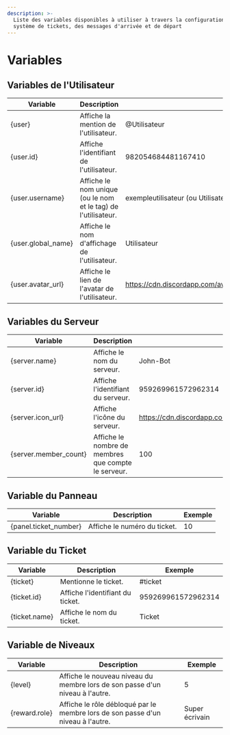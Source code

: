 ```yaml
---
description: >-
  Liste des variables disponibles à utiliser à travers la configuration du
  système de tickets, des messages d'arrivée et de départ
---
```


# Variables

## Variables de l'Utilisateur

| Variable            | Description                                                   | Exemple                                                                                     |
| ------------------- | ------------------------------------------------------------- | ------------------------------------------------------------------------------------------- |
| {user}              | Affiche la mention de l'utilisateur.                          | @Utilisateur                                                                                |
| {user.id}           | Affiche l'identifiant de l'utilisateur.                       | 982054684481167410                                                                          |
| {user.username}     | Affiche le nom unique (ou le nom et le tag) de l'utilisateur. | exempleutilisateur (ou Utilisateur#0001)                                                    |
| {user.global\_name} | Affiche le nom d'affichage de l'utilisateur.                  | Utilisateur                                                                                 |
| {user.avatar\_url}  | Affiche le lien de l'avatar de l'utilisateur.                 | https://cdn.discordapp.com/avatars/958547309728256081/c83207e3ef95fb6c9198562d0d04714f.webp |

## Variables du Serveur

| Variable               | Description                                         | Exemple                                                                                   |
| ---------------------- | --------------------------------------------------- | ----------------------------------------------------------------------------------------- |
| {server.name}          | Affiche le nom du serveur.                          | John-Bot                                                                                  |
| {server.id}            | Affiche l'identifiant du serveur.                   | 959269961572962314                                                                        |
| {server.icon\_url}     | Affiche l'icône du serveur.                         | https://cdn.discordapp.com/icons/959269961572962314/01f8699526e02fd34266e07835bd1de5.webp |
| {server.member\_count} | Affiche le nombre de membres que compte le serveur. | 100                                                                                       |

## Variable du Panneau

| Variable               | Description                  | Exemple |
| ---------------------- | ---------------------------- | ------- |
| {panel.ticket\_number} | Affiche le numéro du ticket. | 10      |

## Variable du Ticket

| Variable      | Description                      | Exemple            |
| ------------- | -------------------------------- | ------------------ |
| {ticket}      | Mentionne le ticket.             | #ticket            |
| {ticket.id}   | Affiche l'identifiant du ticket. | 959269961572962314 |
| {ticket.name} | Affiche le nom du ticket.        | Ticket             |

## Variable de Niveaux

| Variable      | Description                                                                     | Exemple        |
| ------------- | ------------------------------------------------------------------------------- | -------------- |
| {level}       | Affiche le nouveau niveau du membre lors de son passe d'un niveau à l'autre.    | 5              |
| {reward.role} | Affiche le rôle débloqué par le membre lors de son passe d'un niveau à l'autre. | Super écrivain |
